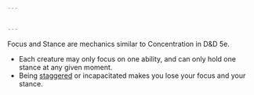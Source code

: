 ```yaml
---


---
```


<p>Focus and Stance are mechanics similar to Concentration in D&amp;D 5e.</p>
<ul>
<li>Each creature may only focus on one ability, and can only hold one stance at any given moment.</li>
<li>Being <a href="Staggered%20condition.md">staggered</a> or incapacitated makes you lose your focus and your stance.</li>
</ul>

